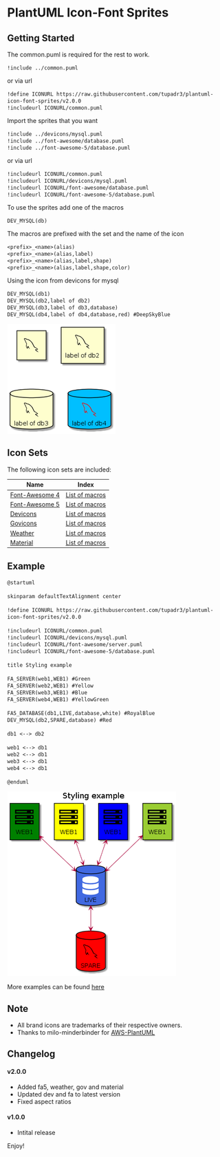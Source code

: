 # PlantUML Icon-Font Sprites

## Getting Started

The common.puml is required for the rest to work. 

```puml	
!include ../common.puml
```
or via url 
```puml	
!define ICONURL https://raw.githubusercontent.com/tupadr3/plantuml-icon-font-sprites/v2.0.0
!includeurl ICONURL/common.puml
```

Import the sprites that you want

```puml
!include ../devicons/mysql.puml
!include ../font-awesome/database.puml
!include ../font-awesome-5/database.puml
```
or via url

```puml
!includeurl ICONURL/common.puml
!includeurl ICONURL/devicons/mysql.puml
!includeurl ICONURL/font-awesome/database.puml
!includeurl ICONURL/font-awesome-5/database.puml
```

To use the sprites add one of the macros

```puml
DEV_MYSQL(db)
```

The macros are prefixed with the set and the name of the icon

```puml
<prefix>_<name>(alias)
<prefix>_<name>(alias,label)
<prefix>_<name>(alias,label,shape)
<prefix>_<name>(alias,label,shape,color)
```

Using the icon from devicons for mysql
	
```puml
DEV_MYSQL(db1)
DEV_MYSQL(db2,label of db2)
DEV_MYSQL(db3,label of db3,database)
DEV_MYSQL(db4,label of db4,database,red) #DeepSkyBlue
```

![overload-example](examples/overload-example.png)

## Icon Sets

The following icon sets are included:

| Name                                                       | Index                                     |
| -------------------------------------------------          | ----------------------------------------- |
| [Font-Awesome 4](https://fontawesome.com/v4.7.0/)          | [List of macros](font-awesome-5/index.md) |
| [Font-Awesome 5](http://fontawesome.io/)                   | [List of macros](font-awesome/index.md)   |
| [Devicons](http://vorillaz.github.io/devicons)             | [List of macros](devicons/index.md)       |
| [Govicons](http://govicons.io/)                            | [List of macros](govicons/index.md)       |
| [Weather](https://erikflowers.github.io/weather-icons/)    | [List of macros](weather/index.md)        |
| [Material](http://google.github.io/material-design-icons/) | [List of macros](material/index.md)       |

## Example 

```puml
@startuml

skinparam defaultTextAlignment center

!define ICONURL https://raw.githubusercontent.com/tupadr3/plantuml-icon-font-sprites/v2.0.0

!includeurl ICONURL/common.puml
!includeurl ICONURL/devicons/mysql.puml
!includeurl ICONURL/font-awesome/server.puml
!includeurl ICONURL/font-awesome-5/database.puml

title Styling example

FA_SERVER(web1,WEB1) #Green
FA_SERVER(web2,WEB1) #Yellow
FA_SERVER(web3,WEB1) #Blue
FA_SERVER(web4,WEB1) #YellowGreen

FA5_DATABASE(db1,LIVE,database,white) #RoyalBlue
DEV_MYSQL(db2,SPARE,database) #Red

db1 <--> db2

web1 <--> db1
web2 <--> db1
web3 <--> db1
web4 <--> db1

@enduml
```

![styling-example](examples/styling-example.png)

More examples can be found [here](examples/)

## Note
* All brand icons are trademarks of their respective owners. 
* Thanks to milo-minderbinder for [AWS-PlantUML](https://github.com/milo-minderbinder/AWS-PlantUML)

## Changelog

####  v2.0.0

* Added fa5, weather, gov and material
* Updated dev and fa to latest version
* Fixed aspect ratios

#### v1.0.0

* Intital release


Enjoy!




